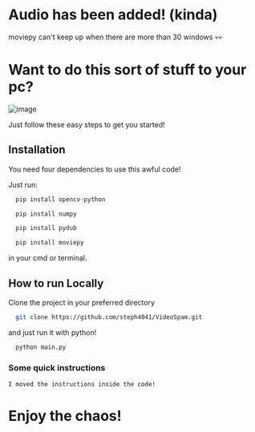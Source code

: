 # Audio has been added! (kinda)
moviepy can't keep up when there are more than 30 windows 💀💀

# Want to do this sort of stuff to your pc?
![image](https://github.com/steph4041/VideoSpam/assets/82727066/fe701212-32fc-4ba4-9c23-5cecfdf0e912)

Just follow these easy steps to get you started!

## Installation

You need four dependencies to use this awful code!

Just run:
```bash
  pip install opencv-python
```
```bash
  pip install numpy
```
```bash
  pip install pydub
```
```bash
  pip install moviepy
```

in your cmd or terminal.

## How to run Locally

Clone the project in your preferred directory

```bash
  git clone https://github.com/steph4041/VideoSpam.git
```

and just run it with python!

```bash
  python main.py
```

### Some quick instructions
```text
I moved the instructions inside the code!
```
# Enjoy the chaos!

